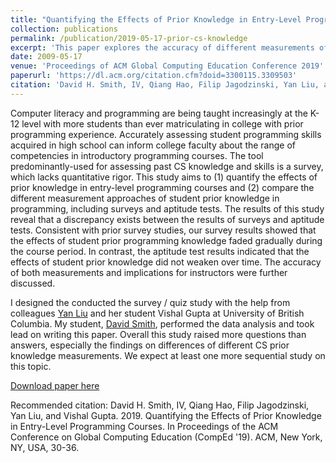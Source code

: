 ```yaml
---
title: "Quantifying the Effects of Prior Knowledge in Entry-Level Programming Courses"
collection: publications
permalink: /publication/2019-05-17-prior-cs-knowledge
excerpt: 'This paper explores the accuracy of different measurements of student prior knowledge in CS, and the effects of student prior knowledge in CS on their performance in CS1.'
date: 2009-05-17
venue: 'Proceedings of ACM Global Computing Education Conference 2019'
paperurl: 'https://dl.acm.org/citation.cfm?doid=3300115.3309503'
citation: 'David H. Smith, IV, Qiang Hao, Filip Jagodzinski, Yan Liu, and Vishal Gupta. 2019. Quantifying the Effects of Prior Knowledge in Entry-Level Programming Courses. In Proceedings of the ACM Conference on Global Computing Education (CompEd '19). ACM, New York, NY, USA, 30-36.'
---
```

Computer literacy and programming are being taught increasingly at the K-12 level with more students than ever matriculating in college with prior programming experience. Accurately assessing student programming skills acquired in high school can inform college faculty about the range of competencies in introductory programming courses. The tool predominantly-used for assessing past CS knowledge and skills is a survey, which lacks quantitative rigor. This study aims to (1) quantify the effects of prior knowledge in entry-level programming courses and (2) compare the different measurement approaches of student prior knowledge in programming, including surveys and aptitude tests. The results of this study reveal that a discrepancy exists between the results of surveys and aptitude tests. Consistent with prior survey studies, our survey results showed that the effects of student prior programming knowledge faded gradually during the course period. In contrast, the aptitude test results indicated that the effects of student prior knowledge did not weaken over time. The accuracy of both measurements and implications for instructors were further discussed.

I designed the conducted the survey / quiz study with the help from colleagues [Yan Liu](https://ecps.educ.ubc.ca/person/yan-liu/) and her student Vishal Gupta at University of British Columbia. My student, [David Smith](https://www.linkedin.com/in/david-smith-1b9499102), performed the data analysis and took lead on writing this paper. Overall this study raised more questions than answers, especially the findings on differences of different CS prior knowledge measurements. We expect at least one more sequential study on this topic.

[Download paper here](http://qhao.info/downloads/comped-2019.pdf)

Recommended citation: David H. Smith, IV, Qiang Hao, Filip Jagodzinski, Yan Liu, and Vishal Gupta. 2019. Quantifying the Effects of Prior Knowledge in Entry-Level Programming Courses. In Proceedings of the ACM Conference on Global Computing Education (CompEd '19). ACM, New York, NY, USA, 30-36.

